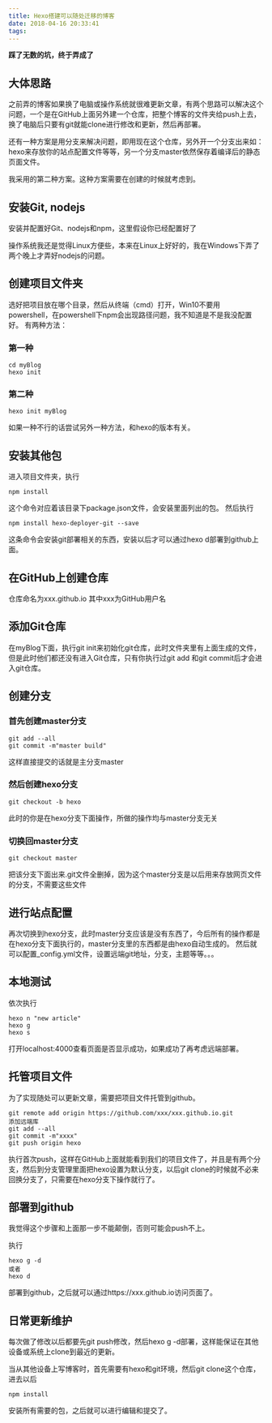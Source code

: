 ```yaml
---
title: Hexo搭建可以随处迁移的博客
date: 2018-04-16 20:33:41
tags:
---
```

**踩了无数的坑，终于弄成了**

## 大体思路
之前弄的博客如果换了电脑或操作系统就很难更新文章，有两个思路可以解决这个问题，一个是在GitHub上面另外建一个仓库，把整个博客的文件夹给push上去，换了电脑后只要有git就能clone进行修改和更新，然后再部署。

还有一种方案是用分支来解决问题，即用现在这个仓库，另外开一个分支出来如：hexo来存放你的站点配置文件等等，另一个分支master依然保存着编译后的静态页面文件。

我采用的第二种方案。这种方案需要在创建的时候就考虑到。

## 安装Git, nodejs
安装并配置好Git、nodejs和npm，这里假设你已经配置好了

操作系统我还是觉得Linux方便些，本来在Linux上好好的，我在Windows下弄了两个晚上才弄好nodejs的问题。

## 创建项目文件夹
选好把项目放在哪个目录，然后从终端（cmd）打开，Win10不要用powershell，在powershell下npm会出现路径问题，我不知道是不是我没配置好。
有两种方法：
### 第一种
```shell
cd myBlog
hexo init
```
### 第二种
```shell
hexo init myBlog
```
如果一种不行的话尝试另外一种方法，和hexo的版本有关。 

## 安装其他包
进入项目文件夹，执行
```
npm install
```
这个命令对应着该目录下package.json文件，会安装里面列出的包。
然后执行
```
npm install hexo-deployer-git --save
```
这条命令会安装git部署相关的东西，安装以后才可以通过hexo d部署到github上面。
## 在GitHub上创建仓库
仓库命名为xxx.github.io  其中xxx为GitHub用户名
## 添加Git仓库
在myBlog下面，执行git init来初始化git仓库，此时文件夹里有上面生成的文件，但是此时他们都还没有进入Git仓库，只有你执行过git add 和git commit后才会进入git仓库。

## 创建分支
### 首先创建master分支
```
git add --all
git commit -m"master build"
```
这样直接提交的话就是主分支master
### 然后创建hexo分支
```
git checkout -b hexo
```
此时的你是在hexo分支下面操作，所做的操作均与master分支无关
### 切换回master分支
```
git checkout master
```
把该分支下面出来.git文件全删掉，因为这个master分支是以后用来存放网页文件的分支，不需要这些文件

## 进行站点配置
再次切换到hexo分支，此时master分支应该是没有东西了，今后所有的操作都是在hexo分支下面执行的，master分支里的东西都是由hexo自动生成的。
然后就可以配置_config.yml文件，设置远端git地址，分支，主题等等。。。

## 本地测试
依次执行
```
hexo n "new article"
hexo g
hexo s
```
打开localhost:4000查看页面是否显示成功，如果成功了再考虑远端部署。

## 托管项目文件
为了实现随处可以更新文章，需要把项目文件托管到github。
```
git remote add origin https://github.com/xxx/xxx.github.io.git
添加远端库
git add --all
git commit -m"xxxx"
git push origin hexo
```
执行首次push，这样在GitHub上面就能看到我们的项目文件了，并且是有两个分支，然后到分支管理里面把hexo设置为默认分支，以后git clone的时候就不必来回换分支了，只需要在hexo分支下操作就行了。

## 部署到github
我觉得这个步骤和上面那一步不能颠倒，否则可能会push不上。

执行
```
hexo g -d
或者
hexo d
```
部署到github，之后就可以通过https://xxx.github.io访问页面了。

## 日常更新维护

每次做了修改以后都要先git push修改，然后hexo g -d部署，这样能保证在其他设备或系统上clone到最近的更新。

当从其他设备上写博客时，首先需要有hexo和git环境，然后git clone这个仓库，进去以后
```
npm install
```
安装所有需要的包，之后就可以进行编辑和提交了。